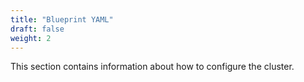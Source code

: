 ```yaml
---
title: "Blueprint YAML"
draft: false
weight: 2
---
```


This section contains information about how to configure the cluster.
